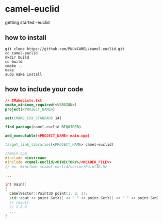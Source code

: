# camel-euclid

getting started -euclid

## how to install
  
```console
git clone https://github.com/PNUxCAMEL/camel-euclid.git
cd camel-euclid
mkdir build
cd build
cmake ..
make
sudo make install
```

## how to include your code

```cmake
// CMakeLists.txt
cmake_minimum_required(<VERSION>)
project(<PROJECT_NAME>)

set(CMAKE_CXX_STANDARD 14)

find_package(camel-euclid REQUIRED)

add_executable(<PROJECT_NAME> main.cpp)

target_link_libraries(<PROJECT_NAME> camel-euclid)
```

```cpp
//main.cpp
#include <iostream>
#include <camel-euclid/<DIRECTORY>/<HEADER_FILE>>   
// ex. #include <camel-euclid/vector/Point3D.h>

...

int main()
{
  CamelVector::Point3D point(1, 2, 3);
  std::cout << point.GetX() << " " << point.GetY() << " " << point.GetZ() << std::endl;
  // result
  // 1 2 3
  ...
}
```
